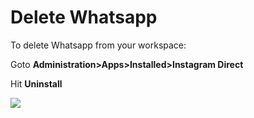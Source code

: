 # Delete Whatsapp

To delete Whatsapp from your workspace:

Goto **Administration>Apps>Installed>Instagram Direct**

Hit **Uninstall**

![](../../../../../../.gitbook/assets/2022-02-01\_16-32-31.png)
